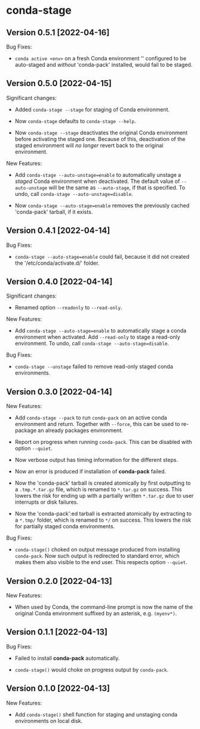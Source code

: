# conda-stage

## Version 0.5.1 [2022-04-16]

Bug Fixes:

* `conda active <env>` on a fresh Conda environment '<env>' configured
  to be auto-staged and _without_ 'conda-pack' installed, would fail
  to be staged.


## Version 0.5.0 [2022-04-15]

Significant changes:

* Added `conda-stage --stage` for staging of Conda environment.

* Now `conda-stage` defaults to `conda-stage --help`.

* Now `conda-stage --stage` deactivates the original Conda environment
  before activating the staged one. Because of this, deactivation of
  the staged environment will _no longer_ revert back to the original
  environment.

New Features:

* Add `conda-stage --auto-unstage=enable` to automatically unstage a
  _staged_ Conda environment when deactivated.  The default value of
  `--auto-unstage` will be the same as `--auto-stage`, if that is
  specified.  To undo, call `conda-stage --auto-unstage=disable`.

* Now `conda-stage --auto-stage=enable` removes the previously cached
  'conda-pack' tarball, if it exists.


## Version 0.4.1 [2022-04-14]

Bug Fixes:

* `conda-stage --auto-stage=enable` could fail, because it did not
  created the '<env>/etc/conda/activate.d/' folder.


## Version 0.4.0 [2022-04-14]

Significant changes:

* Renamed option `--readonly` to `--read-only`.

New Features:

* Add `conda-stage --auto-stage=enable` to automatically stage a conda
  environment when activated.  Add `--read-only` to stage a read-only
  environment.  To undo, call `conda-stage --auto-stage=disable`.

Bug Fixes:

* `conda-stage --unstage` failed to remove read-only staged conda
  environments.


## Version 0.3.0 [2022-04-14]

New Features:

* Add `conda-stage --pack` to run `conda-pack` on an active conda
  environment and return.  Together with `--force`, this can be used
  to re-package an already packages environment.

* Report on progress when running `conda-pack`.  This can be disabled
  with option `--quiet`.

* Now verbose output has timing information for the different steps.

* Now an error is produced if installation of **conda-pack** failed.

* Now the 'conda-pack' tarball is created atomically by first
  outputting to a `.tmp.*.tar.gz` file, which is renamed to `*.tar.gz`
  on success.  This lowers the risk for ending up with a partially
  written `*.tar.gz` due to user interrupts or disk failures.

* Now the 'conda-pack':ed tarball is extracted atomically by
  extracting to a `*.tmp/` folder, which is renamed to `*/` on
  success.  This lowers the risk for partially staged conda
  environments.

Bug Fixes:

* `conda-stage()` choked on output message produced from installing
  `conda-pack`. Now such output is redirected to standard error, which
  makes them also visible to the end user.  This respects option
  `--quiet`.


## Version 0.2.0 [2022-04-13]

New Features:

* When used by Conda, the command-line prompt is now the name of the
  original Conda environment suffixed by an asterisk, e.g. `(myenv*)`.


## Version 0.1.1 [2022-04-13]

Bug Fixes:

* Failed to install **conda-pack** automatically.

* `conda-stage()` would choke on progress output by `conda-pack`.


## Version 0.1.0 [2022-04-13]

New Features:

* Add `conda-stage()` shell function for staging and unstaging conda
  environments on local disk.

